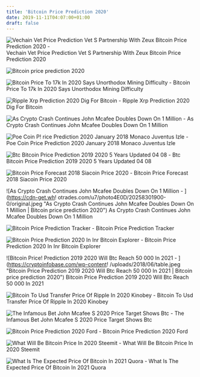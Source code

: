```yaml
---
title: 'Bitcoin Price Prediction 2020'
date: 2019-11-11T04:07:00+01:00
draft: false
---
```


![Vechain Vet Price Prediction Vet S Partnership With Zeux Bitcoin Price Prediction 2020 - ](https://i.ytimg.com/vi/JnNzxLLbJSQ/maxresdefault.jpg "Vechain Vet Price Prediction Vet S Partnership With Zeux Bitcoin Price Prediction 2020 | Bitcoin price prediction 2020") Vechain Vet Price Prediction Vet S Partnership With Zeux Bitcoin Price Prediction 2020

![Bitcoin price prediction 2020](https://i.gyazo.com/c444d09b341b859dd1b521e6ebf9a222.png "Bitcoin price prediction 2020") 

![Bitcoin Price To 17k In 2020 Says Unorthodox Mining Difficulty - ](https://cdn.shortpixel.ai/client/q_glossy,ret_img,w_600,h_509/https://bitcoinist.com/wp-content/uploads/2018/12/photo_2018-12-23_19-21-20-778x660.jpg "Bitcoin Price To 17k In 2020 Says Unorthodox Mining Difficulty | Bitcoin price pred!   iction 2020") Bitcoin Price To 17k In 2020 Says Unorthodox Mining Difficulty

![Ripple Xrp Prediction 2020 Dig For Bitcoin - ](https://content.invisioncic.com/r263943/monthly_2017_08/5987757a25549_XRPRippleVolume.jpg.fe701c3369fd26f926719d1f6227fda5.jpg "Ripple Xrp Prediction 2020 Dig For Bitcoin | Bitcoin price prediction 2020") Ripple Xrp Prediction 2020 Dig For Bitcoin

![As Crypto Crash Continues John Mcafee Doubles Down On 1 Million - ](https://www.zerohedge.com/s3/files/inline-images/bfm488.jpg?itok=FaV_Dh-l "As Crypto Crash Continues John Mcafee Doubles Down On 1 Million | Bitcoin price prediction 2020") As Crypto Crash Continues John Mcafee Doubles Down On 1 Million

![Poe Coin P!   rice Prediction 2020 January 2018 Monaco Juventus Izle - ](http://cdn.moneymorning.com/wp-content/blogs.dir/1/files/2016/07/Goldchart.png) Poe Coin Price Prediction 2020 January 2018 Monaco Juventus Izle

![Btc Bitcoin Price Prediction 2019 2020 5 Years Updated 04 08 - ](https://3xz7gj47vd1t2zgr1q19hmwl-wpengine.netdna-ssl.com/wp-content/uploads/2019/04/BTC-Channel-1.png "Btc Bitcoin Price Prediction 2019 2020 5 Years Updated 04 08 | Bitcoin price prediction 2020") Btc Bitcoin Price Prediction 2019 2020 5 Years Updated 04 08

![Bitcoin Price Forecast 2018 Siacoin Price 2020 - ](https://i1.wp.com/www.libraryforsmartinvestors.com/wp-content/uploads/2017/10/Bit-Coin-Chart-LT.png?ssl=1 "Bitcoin Price Forecast 2018 Siacoin Price 2020 | Bitcoin price prediction 2020") Bitcoin Price Forecast 2018 Siacoin Price 2020

![As Crypto Crash Continues John Mcafee Doubles Down On 1 Million - ](https://cdn-get.wh!   otrades.com/u7/photo4E0D/20258301900-0/original.jpeg "As Crypto Crash Continues John Mcafee Doubles Down On 1 Million | Bitcoin price prediction 2020") As Crypto Crash Continues John Mcafee Doubles Down On 1 Million

![Bitcoin Price Prediction Tracker - ](https://fnordprefekt.de/screenshot.png "Bitcoin Price Prediction Tracker | Bitcoin price prediction 2020") Bitcoin Price Prediction Tracker

![Bitcoin Price Prediction 2020 In Inr Bitcoin Explorer - ](http://bitcoin-24.pw/wp-content/uploads/2017/11/nblZabA3.png "Bitcoin Price Prediction 2020 In Inr Bitcoin Explorer | Bitcoin price prediction 2020") Bitcoin Price Prediction 2020 In Inr Bitcoin Explorer

![Bitcoin Price!    Prediction 2019 2020 Will Btc Reach 50 000 In 2021 - ](https://cryptoinfobase.com/wp-content!   /uploads/2018/06/table.jpeg "Bitcoin Price Prediction 2019 2020 Will Btc Reach 50 000 In 2021 | Bitcoin price prediction 2020") Bitcoin Price Prediction 2019 2020 Will Btc Reach 50 000 In 2021

![Bitcoin To Usd Transfer Price Of Ripple In 2020 Kinobey - ](https://bymarkets.com/wp-content/uploads/2017/10/Ripple-XRPUSD-forecast-and-analysis-on-October-20-2017.png "Bitcoin To Usd Transfer Price Of Ripple In 2020 Kinobey | Bitcoin price prediction 2020") Bitcoin To Usd Transfer Price Of Ripple In 2020 Kinobey

![The Infamous Bet John Mcafee S 2020 Price Target Shows Btc - ](https://news.bitcoin.com/wp-content/uploads/2019/02/mc55555.jpg "The Infamous Bet John Mcafee S 2020 Price Target Shows Btc | Bitcoin price prediction 2020") The Infamous Bet John Mcafee S 2020 Price Target Shows Btc

![Bitcoin Price Prediction 2020 Ford - ](http://healthecard.net/media/ce709544e50718da12572dd03b8b2aec.png "Bitcoin Price Prediction 2020 Ford | Bitcoin price prediction 2020") Bitcoin Price Prediction 2020 Ford

![What Will Be Bitcoin Price In 2020 Steemit - ](https://steemitimages.com/640x0/https://steemitimages.com/DQma41j4gJQnaBUu3DtAjCbUupkWygErox6B18nNCfUPxFa/images.png! "What Will Be Bitcoin Price In 2020 Steemit | Bitcoin price prediction 2020") What Will Be Bitcoin Price In 2020 Steemit

![What Is The Expected Price Of Bitcoin In 2021 Quora - ](https://qph.fs.quoracdn.net/main-qimg-07947abddce455377ba4eefe712d7432 "What Is The Expected Price Of Bitcoin In 2021 Quora | Bitcoin price prediction 2020") What Is The Expected Price Of Bitcoin In 2021 Quora